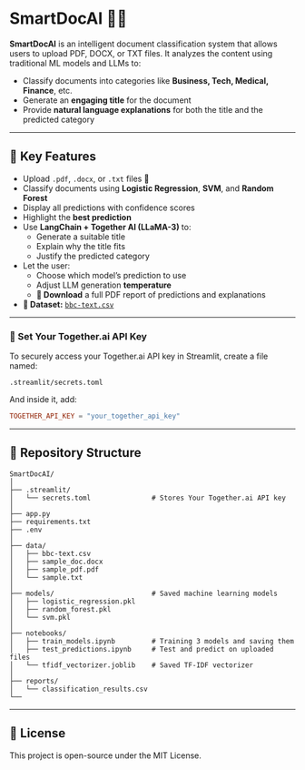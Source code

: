 # SmartDocAI 🤖📑

**SmartDocAI** is an intelligent document classification system that allows users to upload PDF, DOCX, or TXT files. It analyzes the content using traditional ML models and LLMs to:

- Classify documents into categories like **Business, Tech, Medical, Finance**, etc.
- Generate an **engaging title** for the document
- Provide **natural language explanations** for both the title and the predicted category

---

## 📍 Key Features

- Upload `.pdf`, `.docx`, or `.txt` files 📑
- Classify documents using **Logistic Regression**, **SVM**, and **Random Forest** 
- Display all predictions with confidence scores
- Highlight the **best prediction**
- Use **LangChain + Together AI (LLaMA-3)** to:
  - Generate a suitable title
  - Explain why the title fits
  - Justify the predicted category
- Let the user:
  - Choose which model’s prediction to use
  - Adjust LLM generation **temperature**
  - **📩 Download** a full PDF report of predictions and explanations 
- **🔗 Dataset:** [`bbc-text.csv`](https://www.kaggle.com/datasets/moazeldsokyx/bbc-news) 

---


### 🔐 Set Your Together.ai API Key 

To securely access your Together.ai API key in Streamlit, create a file named:

```
.streamlit/secrets.toml
```

And inside it, add:

```toml
TOGETHER_API_KEY = "your_together_api_key"
```

---

## 📁 Repository Structure

```
SmartDocAI/
│
├── .streamlit/
│   └── secrets.toml               # Stores Your Together.ai API key 
│
├── app.py                         
├── requirements.txt                                   
├── .env                           
│
├── data/                          
│   ├── bbc-text.csv               
│   ├── sample_doc.docx            
│   ├── sample_pdf.pdf             
│   └── sample.txt                 
│
├── models/                        # Saved machine learning models
│   ├── logistic_regression.pkl
│   ├── random_forest.pkl
│   └── svm.pkl
│
├── notebooks/                    
│   ├── train_models.ipynb         # Training 3 models and saving them
│   ├── test_predictions.ipynb     # Test and predict on uploaded files
│   └── tfidf_vectorizer.joblib    # Saved TF-IDF vectorizer
│
├── reports/                      
│   └── classification_results.csv 
└──
```

---

## 🪪 License

This project is open-source under the MIT License.
